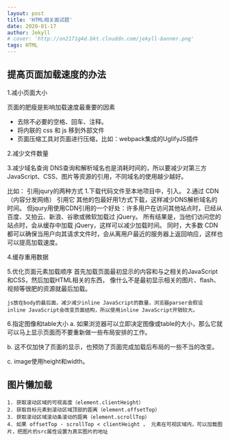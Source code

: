 ```yaml
---
layout: post
title: 'HTML相关面试题'
date: 2020-01-17
author: Jekyll
# cover: 'http://on2171g4d.bkt.clouddn.com/jekyll-banner.png'
tags: HTML
---
```


## 提高页面加载速度的办法
1.减小页面大小

页面的肥瘦是影响加载速度最重要的因素
- 去除不必要的空格、回车、注释。
- 将内联的 css 和 js 移到外部文件
- 页面压缩工具对页面进行压缩，比如：webpack集成的UglifyJS插件

2.减少文件数量

3.减少域名查询
DNS查询和解析域名也是消耗时间的，所以要减少对第三方JavaScript、CSS、图片等资源的引用，不同域名的使用越少越好。

比如：
    引用jqury的两种方式
    1.下载代码文件至本地项目中，引入。
    2.通过 CDN（内容分发网络） 引用它
    其他的包最好用1方式下载，这样减少DNS解析域名的时间。
    但jqury用使用CDN引用的一个好处：许多用户在访问其他站点时，已经从百度、又拍云、新浪、谷歌或微软加载过 jQuery。
    所有结果是，当他们访问您的站点时，会从缓存中加载 jQuery，这样可以减少加载时间。
    同时，大多数 CDN 都可以确保当用户向其请求文件时，会从离用户最近的服务器上返回响应，这样也可以提高加载速度。

4.缓存重用数据

5.优化页面元素加载顺序
    首先加载页面最初显示的内容和与之相关的JavaScript和CSS，然后加载HTML相关的东西，
    像什么不是最初显示相关的图片、flash、视频等很肥的资源就最后加载。

    js放在body的最后面，减少减少inline JavaScript的数量，浏览器parser会假设
    inline JavaScript会改变页面结构，所以使用inline JavaScript开销较大。

6.指定图像和table大小
a. 如果浏览器可以立即决定图像或table的大小，那么它就可以马上显示页面而不要重新做一些布局安排的工作。

b. 这不仅加快了页面的显示，也预防了页面完成加载后布局的一些不当的改变。

c. image使用height和width。

## 图片懒加载
    1. 获取滚动区域的可视高度（element.clientHeight）
    2. 获取目标元素到滚动区域顶部的距离（element.offsetTop）
    3. 获取滚动区域滚动条滚动的距离（element.scrollTop）
    4. 如果 offsetTop - scrollTop < clientHeight ， 元素在可视区域内，可以加载图片，把图片的src属性设置为真实图片的地址
